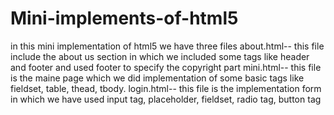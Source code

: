 # Mini-implements-of-html5
in this mini implementation of html5 we have three files 
about.html-- this file include the about us section in which we included some tags like header and footer and used footer to specify the copyright part
mini.html-- this file is the maine page which we did implementation of some basic tags like fieldset, table, thead, tbody. 
login.html-- this file is the implementation form in which we have used input tag, placeholder, fieldset, radio tag, button tag 
